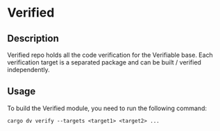 # Verified

## Description

Verified repo holds all the code verification for the Verifiable base. Each verification target is a separated package and can be built / verified independently.

## Usage

To build the Verified module, you need to run the following command:

```shell
cargo dv verify --targets <target1> <target2> ...
```